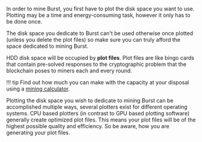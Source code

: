 In order to mine Burst, you first have to plot the disk space you want to use. Plotting may be a time and energy-consuming task, however it only has to be done once.

The disk space you dedicate to Burst can't be used otherwise once plotted (unless you delete the plot files) so make sure you can truly afford the space dedicated to mining Burst.

HDD disk space will be occupied by **plot files**. Plot files are like bingo cards that contain pre-solved responses to the cryptographic problem that the blockchain poses to miners each and every round.

!!! tip
    Find out how much you can make with the capacity at your disposal using a [mining calculator](https://explore.burst.cryptoguru.org/tool/calculate).

Plotting the disk space you wish to dedicate to mining Burst can be accomplished multiple ways, several plotters exist for different operating systems. CPU based plotters (in contrast to GPU based plotting software) generally create optimized plot files. This means your plot files will be of the highest possible quality and efficiency. So be aware, how you are generating your plot files.
